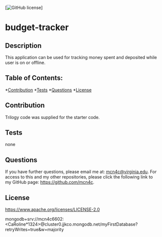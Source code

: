[![GitHub license](https://img.shields.io/badge/license-Apache2.0-blue.svg)]

# budget-tracker


## Description
This application can be used for tracking money spent and deposited while user is on or offline.


 ## Table of Contents: 

*[Contribution](#contribution)
*[Tests](#tests) 
*[Questions](#questions)
*[License](#license) 

## Contribution 

Trilogy code was supplied for the starter code.  

## Tests 

none


## Questions 

 If you have further questions, please email me at: mcn4c@virginia.edu.
 For access to this and my other repositories, please click the following link to my GitHub page: https://github.com/mcn4c. 

## License
https://www.apache.org/licenses/LICENSE-2.0







mongodb+srv://mcn4c6602:<CaRoline*1324>@cluster0.jjkco.mongodb.net/myFirstDatabase?retryWrites=true&w=majority